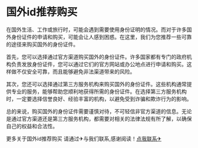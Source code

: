 # 国外id推荐购买

在国外生活、工作或旅行时，可能会遇到需要使用身份证明的情况。而对于许多国外身份证件的申请和购买，可能会让人感到困惑。在这里，我们为您推荐一些可靠的途径来购买国外的身份证件。

首先，您可以选择通过官方渠道购买国外的身份证件。许多国家都有专门的政府机构负责发放身份证件，您可以通过它们的官方网站或办公地点进行申请和购买。这样做不仅安全可靠，而且能够避免非法渠道带来的风险。

其次，您还可以选择通过第三方服务机构来购买国外的身份证件。这些机构通常提供专业的服务，能够帮助您顺利地获得所需的身份证件。在选择第三方服务机构时，一定要选择信誉良好、经验丰富的机构，以避免受到诈骗和欺诈行为的影响。

总的来说，购买国外的身份证件需要谨慎对待，不可轻信非官方渠道的信息。无论是通过官方渠道还是第三方服务机构，都需要对相关的法律法规有所了解，以确保自己的权益和合法性。

更多关于国外id推荐购买 请通过✈与我们联系,感谢阅读！[点我联系✈](https://edge.G208.com)